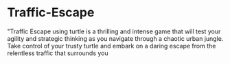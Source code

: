 # Traffic-Escape
"Traffic Escape using turtle is a thrilling and intense game that will test your agility and strategic thinking as you navigate through a chaotic urban jungle. Take control of your trusty turtle and embark on a daring escape from the relentless traffic that surrounds you
